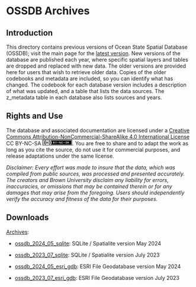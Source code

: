 # OSSDB Archives

## Introduction

This directory contains previous versions of Ocean State Spatial Database (OSSDB); visit the main page for the [latest version](https://github.com/Brown-University-Library/geodata_ossdb). New versions of the database are published each year, where specific spatial layers and tables are dropped and replaced with new data. The older versions are provided here for users that wish to retrieve older data. Copies of the older codebooks and metadata are included, so you can identify what has changed. The codebook for each database version includes a description of what was updated, and a table that lists the data sources. The z_metadata table in each database also lists sources and years.

## Rights and Use

The database and associated documentation are licensed under a [Creative Commons Attribution-NonCommercial-ShareAlike 4.0 International License](https://creativecommons.org/licenses/by-nc-sa/4.0/) CC BY-NC-SA ![CC BY-NC-SA](/images/cc_license.png). You are free to share and to adapt the work as long as you cite the source, do not use it for commercial purposes, and release adaptations under the same license.

*Disclaimer: Every effort was made to insure that the data, which was compiled from public sources, was processed and presented accurately. The creators and Brown University disclaim any liability for errors, inaccuracies, or omissions that may be contained therein or for any damages that may arise from the foregoing. Users should independently verify the accuracy and fitness of the data for their purposes.*

## Downloads

<u>Archives</u>:

- [ossdb_2024_05_sqlite](https://github.com/Brown-University-Library/geodata_ossdb/raw/main/archive_db/ossdb_2024_05_sqlite.zip): SQLite / Spatialite version May 2024

- [ossdb_2023_07_sqlite](https://github.com/Brown-University-Library/geodata_ossdb/raw/main/archive_db/ossdb_2023_07_sqlite.zip): SQLite / Spatialite version July 2023

- [ossdb_2024_05_esri_gdb](https://github.com/Brown-University-Library/geodata_ossdb/raw/main/archive_db/ossdb_2024_05_esri_gdb.zip): ESRI File Geodatabase version May 2024

- [ossdb_2023_07_esri_gdb](https://github.com/Brown-University-Library/geodata_ossdb/raw/main/archive_db/ossdb_2023_07_esri_gdb.zip): ESRI File Geodatabase version July 2023
